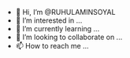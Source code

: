 - 👋 Hi, I’m @RUHULAMINSOYAL
- 👀 I’m interested in ...
- 🌱 I’m currently learning ...
- 💞️ I’m looking to collaborate on ...
- 📫 How to reach me ...

<!---
RUHULAMINSOYAL/RUHULAMINSOYAL is a ✨ special ✨ repository because its `README.md` (this file) appears on your GitHub profile.
You can click the Preview link to take a look at your changes.
--->
